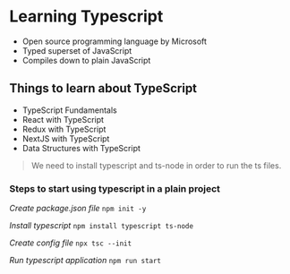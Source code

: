 # Learning Typescript                     
       
- Open source programming language by Microsoft          
- Typed superset of JavaScript     
- Compiles down to plain JavaScript   

##  Things to learn about TypeScript
- TypeScript Fundamentals
- React with TypeScript
- Redux with TypeScript
- NextJS with TypeScript
- Data Structures with TypeScript 

> We need to install typescript and ts-node in order to run the ts files.

### Steps to start using typescript in a plain project

_Create package.json file_
`npm init -y`

_Install typescript_
`npm install typescript ts-node`

_Create config file_
`npx tsc --init`

_Run typescript application_
`npm run start`
